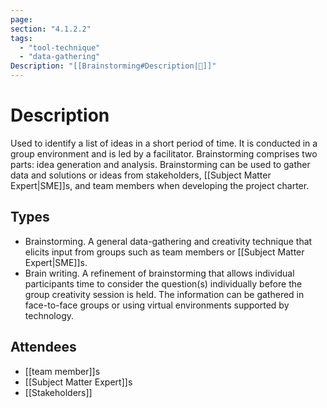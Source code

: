 ```yaml
---
page:
section: "4.1.2.2"
tags:
  - "tool-technique"
  - "data-gathering"
Description: "[[Brainstorming#Description|📝]]"
---
```

# Description
Used to identify a list of ideas in a short period of time. It is conducted in a group environment and is led by a facilitator. Brainstorming comprises two parts: idea generation and analysis. Brainstorming can be used to gather data and solutions or ideas from stakeholders, [[Subject Matter Expert|SME]]s, and team members when developing the project charter.
## Types
- Brainstorming. A general data-gathering and creativity technique that elicits input from groups such as team members or [[Subject Matter Expert|SME]]s.
- Brain writing. A refinement of brainstorming that allows individual participants time to consider the question(s) individually before the group creativity session is held. The information can be gathered in face-to-face groups or using virtual environments supported by technology.
## Attendees
- [[team member]]s
- [[Subject Matter Expert]]s
- [[Stakeholders]]

